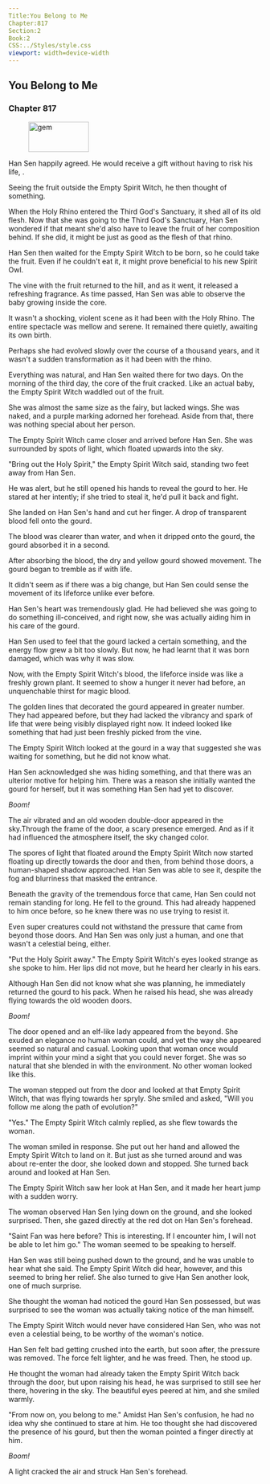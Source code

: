 ```yaml
---
Title:You Belong to Me 
Chapter:817 
Section:2 
Book:2 
CSS:../Styles/style.css 
viewport: width=device-width
---
```

  
## You Belong to Me
### Chapter 817
  
<figure>
	<img src="../Images/gem.gif" alt="gem" id="gem" width="120" height="60" />
</figure>
  

  
Han Sen happily agreed. He would receive a gift without having to risk his life, .

Seeing the fruit outside the Empty Spirit Witch, he then thought of something.

When the Holy Rhino entered the Third God's Sanctuary, it shed all of its old flesh. Now that she was going to the Third God's Sanctuary, Han Sen wondered if that meant she'd also have to leave the fruit of her composition behind. If she did, it might be just as good as the flesh of that rhino.

Han Sen then waited for the Empty Spirit Witch to be born, so he could take the fruit. Even if he couldn't eat it, it might prove beneficial to his new Spirit Owl.

The vine with the fruit returned to the hill, and as it went, it released a refreshing fragrance. As time passed, Han Sen was able to observe the baby growing inside the core.

It wasn't a shocking, violent scene as it had been with the Holy Rhino. The entire spectacle was mellow and serene. It remained there quietly, awaiting its own birth.

Perhaps she had evolved slowly over the course of a thousand years, and it wasn't a sudden transformation as it had been with the rhino.

Everything was natural, and Han Sen waited there for two days. On the morning of the third day, the core of the fruit cracked. Like an actual baby, the Empty Spirit Witch waddled out of the fruit.

She was almost the same size as the fairy, but lacked wings. She was naked, and a purple marking adorned her forehead. Aside from that, there was nothing special about her person.

The Empty Spirit Witch came closer and arrived before Han Sen. She was surrounded by spots of light, which floated upwards into the sky.

"Bring out the Holy Spirit," the Empty Spirit Witch said, standing two feet away from Han Sen.

He was alert, but he still opened his hands to reveal the gourd to her. He stared at her intently; if she tried to steal it, he'd pull it back and fight.

She landed on Han Sen's hand and cut her finger. A drop of transparent blood fell onto the gourd.

The blood was clearer than water, and when it dripped onto the gourd, the gourd absorbed it in a second.

After absorbing the blood, the dry and yellow gourd showed movement. The gourd began to tremble as if with life.

It didn't seem as if there was a big change, but Han Sen could sense the movement of its lifeforce unlike ever before.

Han Sen's heart was tremendously glad. He had believed she was going to do something ill-conceived, and right now, she was actually aiding him in his care of the gourd.

Han Sen used to feel that the gourd lacked a certain something, and the energy flow grew a bit too slowly. But now, he had learnt that it was born damaged, which was why it was slow.

Now, with the Empty Spirit Witch's blood, the lifeforce inside was like a freshly grown plant. It seemed to show a hunger it never had before, an unquenchable thirst for magic blood.

The golden lines that decorated the gourd appeared in greater number. They had appeared before, but they had lacked the vibrancy and spark of life that were being visibly displayed right now. It indeed looked like something that had just been freshly picked from the vine.

The Empty Spirit Witch looked at the gourd in a way that suggested she was waiting for something, but he did not know what.

Han Sen acknowledged she was hiding something, and that there was an ulterior motive for helping him. There was a reason she initially wanted the gourd for herself, but it was something Han Sen had yet to discover.

*Boom!*

The air vibrated and an old wooden double-door appeared in the sky.Through the frame of the door, a scary presence emerged. And as if it had influenced the atmosphere itself, the sky changed color.

The spores of light that floated around the Empty Spirit Witch now started floating up directly towards the door and then, from behind those doors, a human-shaped shadow approached. Han Sen was able to see it, despite the fog and blurriness that masked the entrance.

Beneath the gravity of the tremendous force that came, Han Sen could not remain standing for long. He fell to the ground. This had already happened to him once before, so he knew there was no use trying to resist it.

Even super creatures could not withstand the pressure that came from beyond those doors. And Han Sen was only just a human, and one that wasn't a celestial being, either.

"Put the Holy Spirit away." The Empty Spirit Witch's eyes looked strange as she spoke to him. Her lips did not move, but he heard her clearly in his ears.

Although Han Sen did not know what she was planning, he immediately returned the gourd to his pack. When he raised his head, she was already flying towards the old wooden doors.

*Boom!*

The door opened and an elf-like lady appeared from the beyond. She exuded an elegance no human woman could, and yet the way she appeared seemed so natural and casual. Looking upon that woman once would imprint within your mind a sight that you could never forget. She was so natural that she blended in with the environment. No other woman looked like this.

The woman stepped out from the door and looked at that Empty Spirit Witch, that was flying towards her spryly. She smiled and asked, "Will you follow me along the path of evolution?"

"Yes." The Empty Spirit Witch calmly replied, as she flew towards the woman.

The woman smiled in response. She put out her hand and allowed the Empty Spirit Witch to land on it. But just as she turned around and was about re-enter the door, she looked down and stopped. She turned back around and looked at Han Sen.

The Empty Spirit Witch saw her look at Han Sen, and it made her heart jump with a sudden worry.

The woman observed Han Sen lying down on the ground, and she looked surprised. Then, she gazed directly at the red dot on Han Sen's forehead.

"Saint Fan was here before? This is interesting. If I encounter him, I will not be able to let him go." The woman seemed to be speaking to herself.

Han Sen was still being pushed down to the ground, and he was unable to hear what she said. The Empty Spirit Witch did hear, however, and this seemed to bring her relief. She also turned to give Han Sen another look, one of much surprise.

She thought the woman had noticed the gourd Han Sen possessed, but was surprised to see the woman was actually taking notice of the man himself.

The Empty Spirit Witch would never have considered Han Sen, who was not even a celestial being, to be worthy of the woman's notice.

Han Sen felt bad getting crushed into the earth, but soon after, the pressure was removed. The force felt lighter, and he was freed. Then, he stood up.

He thought the woman had already taken the Empty Spirit Witch back through the door, but upon raising his head, he was surprised to still see her there, hovering in the sky. The beautiful eyes peered at him, and she smiled warmly.

"From now on, you belong to me." Amidst Han Sen's confusion, he had no idea why she continued to stare at him. He too thought she had discovered the presence of his gourd, but then the woman pointed a finger directly at him.

*Boom!*

A light cracked the air and struck Han Sen's forehead.